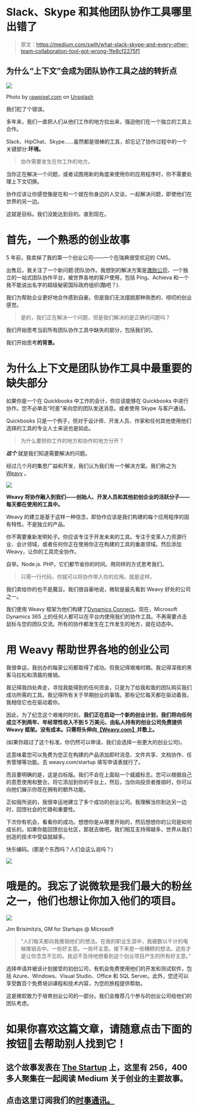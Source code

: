 # Slack、Skype 和其他团队协作工具哪里出错了

> 原文：<https://medium.com/swlh/what-slack-skype-and-every-other-team-collaboration-tool-got-wrong-1fe8cf2275f1>

## 为什么“上下文”会成为团队协作工具之战的转折点

![](img/b74a27c366a3c8fd666e2c06b95cc106.png)

Photo by [rawpixel.com](https://unsplash.com/photos/kJAxZT1zRwM?utm_source=unsplash&utm_medium=referral&utm_content=creditCopyText) on [Unsplash](https://unsplash.com/?utm_source=unsplash&utm_medium=referral&utm_content=creditCopyText)

我们犯了个错误。

多年来，我们一直把人们从他们工作的地方拉出来，强迫他们在一个独立的工具上合作。

Slack、HipChat、Skype……虽然都是很棒的工具，却忘记了协作过程中的一个关键部分:**环境。**

> 协作需要发生在你工作的地方。

当你正在解决一个问题，或者试图用新的角度来使用你的应用程序时，你不需要处理上下文切换。

协作应该让你感觉像是在和一个就在你身边的人交谈，一起解决问题，即使他们在世界的另一边。

这就是目标。我们没能达到目的。直到现在。

# 首先，一个熟悉的创业故事

5 年前，我卖掉了我的第一个创业公司——一个在瑞典很受欢迎的 CMS。

出售后，我关注了一个新问题:团队协作。我想到的解决方案是[激励公司](https://www.incentive-inc.com/)，一个独立的一站式团队协作平台，被世界各地的客户使用，包括 Ping、Achieva 和一个我不能说出名字的超级秘密国际政府组织(酷吧？).

我们为帮助企业更好地合作感到自豪。但是我们无法摆脱那种熟悉的、唠叨的创业感觉。

> 是的，我们正在解决一个问题，但是我们解决的是正确的问题吗？

我们开始思考当前所有团队协作工具中缺失的部分，包括我们的。

我们开始思考**的背景。**

# 为什么上下文是团队协作工具中最重要的缺失部分

如果你是一个在 Quickbooks 中工作的会计，你应该能够在 Quickbooks 中进行协作。您不必单击“时差”来向您的团队发送消息。或者使用 Skype 与客户通话。

Quickbooks 只是一个例子，但对于设计师、开发人员、作家和任何其他使用他们选择的工具的专业人士来说也是如此。

> 为什么要把你工作的地方和协作的地方分开？

***这个*** 就是我们知道需要解决的问题。

经过几个月的集思广益和开发，我们认为我们有一个解决方案。我们称之为 [Weavy](https://www.weavy.com/) 。

![](img/8cc75c4b35635ead3606fbeda0d36af3.png)

**Weavy 将协作融入到我们——创始人、开发人员和其他初创企业的活跃分子——每天都在使用的工具中。**

Weavy 的建立是基于这样一种信念，即协作应该是我们构建的每个应用程序的固有特性。不是独立的产品。

你不需要重新发明轮子。你应该专注于开发未来的工具。专注于变革人力资源行业、会计领域，或者任何你正在使用你正在构建的工具的垂直领域。然后添加 Weavy，让你的工具完全协作。

自举。Node.js. PHP。它们都节省你的时间。用同样的方式思考我们。

> 只需一行代码，你就可以将协作带入你的应用。就是这样。

我们卖给你的也不是魔豆。我们很自豪地说，微软是最先看到 Weavy 好处的公司之一。

我们使用 Weavy 框架为他们构建了[Dynamics Connect](https://www.dynamicsconnect.com/)。现在，Microsoft Dynamics 365 上的任何人都可以在平台内使用我们的协作工具。不再需要点击鼠标与您的团队交流。所有的协作都发生在工作发生的地方，就在动态中。

# 用 Weavy 帮助世界各地的创业公司

我很幸运，我创办的每家公司都取得了成功。但我记得艰难时期。我记得深夜的黑客马拉松和清晨的推销。

我记得我四处奔走，寻找我能得到的任何资金，只是为了给我和我的团队购买我们成功所需的工具。我记得所有关于早期创业的事情。那些记忆每天都在驱动着我，我相信它也在驱动着你。

因此，为了纪念这个艰难的时刻，**我们正在启动一个新的创业计划，我们将向任何成立不到两年、年经常性收入不到 5 万美元、由私人持有的创业公司免费提供 Weavy 框架。没有成本。只需将头伸向**[**【Weavy.com】**](https://www.weavy.com/)**并敷上。**

(如果你超过了这个标准，你仍然可以申请，我们会选择一些更大的创业公司)。

这意味着您可以免费为您正在构建的产品添加即时消息、文件共享、文档协作、任务管理等功能。去 weavy.com/startup 填写申请表就行了。

而且要明确的是，这是白标版。我们不会在上面贴一个威威标志。您可以根据自己的意愿使用和整合。将它添加到你的平台上，然后，当你向投资者推销时，你可以向他们展示你现在拥有的额外功能。

正如我所说的，我很幸运地建立了多个成功的创业公司。我理解当你到达另一边时，回馈社会的忙碌和重要性。

下次你有机会，看看你的成功。想想你是从哪里开始的，然后想想你的公司是如何成长的。如果你能回馈创业社区，那就去做吧。我们相互支持得越多，世界从我们创造的技术中受益就越多。

快乐编码。(那是个东西吗？人们会这么说吗？)

![](img/e7779cd1c1bcb609e7fa08a1297da3ee.png)

# 哦是的。我忘了说微软是我们最大的粉丝之一，他们也想让你加入他们的项目。

![](img/f3e4a52018249348e6123e6ef7a9d7d9.png)

Jim Brisimitzis, GM for Startups @ Microsoft

> “人们每天都向我推销他们的想法。在我的职业生涯中，我被数以千计的电梯推销击中。一些好主意。一些坏主意。接下来是一些糟糕的想法。这些才是让你念念不忘的。我迫不及待地想看到这个创业项目产生的所有好主意。”

选择申请并被该计划接受的初创公司，有机会免费使用他们的开发和测试软件，包括 Azure、Windows、Visual Studio、Office 和 SQL Server。此外，您还可以享受数百个免费培训课程和技术内容，为您的旅程提供帮助。

这是微软致力于培育创业公司的一部分。我们会推荐几个参与的创业公司给他们的团队考虑。

# 如果你喜欢这篇文章，请随意点击下面的按钮👏去帮助别人找到它！

## 这个故事发表在 [The Startup](https://medium.com/swlh) 上，这里有 256，400 多人聚集在一起阅读 Medium 关于创业的主要故事。

## 点击这里订阅我们的[时事通讯。](http://growthsupply.com/the-startup-newsletter/)